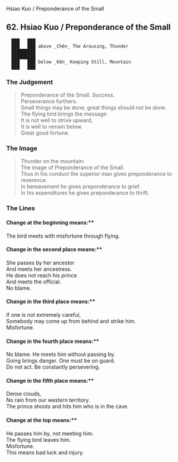 Hsiao Kuo / Preponderance of the Small
## 62. Hsiao Kuo / Preponderance of the Small
      ███   ███
      ███   ███ above _Chên_ The Arousing, Thunder  
      █████████
      █████████
      ███   ███ below _Kên_ Keeping Still, Mountain  
      ███   ███
### The Judgement
> Preponderance of the Small. Success.  
 Perseverance furthers.  
 Small things may be done; great things should not be done.  
 The flying bird brings the message:  
 It is not well to strive upward,  
 It is well to remain below.  
 Great good fortune.
### The Image
> Thunder on the mountain:  
 The image of Preponderance of the Small.  
 Thus in his conduct the superior man gives preponderance to reverence.  
 In bereavement he gives preponderance to grief.  
 In his expenditures he gives preponderance to thrift.
### The Lines

#### Change at the beginning means:**  
 The bird meets with misfortune through flying.
#### Change in the second place means:**  
 She passes by her ancestor  
 And meets her ancestress.  
 He does not reach his prince  
 And meets the official.  
 No blame.
#### Change in the third place means:**  
 If one is not extremely careful,  
 Somebody may come up from behind and strike him.  
 Misfortune.
#### Change in the fourth place means:**  
 No blame. He meets him without passing by.  
 Going brings danger. One must be on guard.  
 Do not act. Be constantly persevering.
#### Change in the fifth place means:**  
 Dense clouds,  
 No rain from our western territory.  
 The prince shoots and hits him who is in the cave.
#### Change at the top means:**  
 He passes him by, not meeting him.  
 The flying bird leaves him.  
 Misfortune.  
 This means bad luck and injury.



